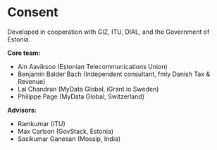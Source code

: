 # Consent

Developed in cooperation with GIZ, ITU, DIAL, and the Government of Estonia.

**Core team:**
* Ain Aaviksoo (Estonian Telecommunications Union)
* Benjamin Balder Bach (Independent consultant, fmly Danish Tax & Revenue)
* Lal Chandran (MyData Global, iGrant.io Sweden)
* Philippe Page (MyData Global, Switzerland)

**Advisors:**
* Ramkumar (ITU)
* Max Carlson (GovStack, Estonia)
* Sasikumar Ganesan (Mossip, India)
